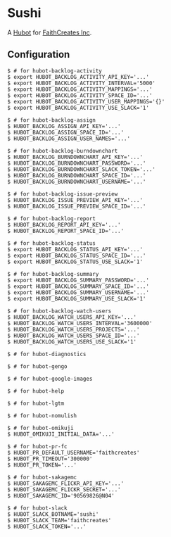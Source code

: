 # Sushi

A [Hubot][hubot] for [FaithCreates Inc][faithcreates].

## Configuration

    $ # for hubot-backlog-activity
    $ export HUBOT_BACKLOG_ACTIVITY_API_KEY='...'
    $ export HUBOT_BACKLOG_ACTIVITY_INTERVAL='5000'
    $ export HUBOT_BACKLOG_ACTIVITY_MAPPINGS='...'
    $ export HUBOT_BACKLOG_ACTIVITY_SPACE_ID='...'
    $ export HUBOT_BACKLOG_ACTIVITY_USER_MAPPINGS='{}'
    $ export HUBOT_BACKLOG_ACTIVITY_USE_SLACK='1'

    $ # for hubot-backlog-assign
    $ HUBOT_BACKLOG_ASSIGN_API_KEY='...'
    $ HUBOT_BACKLOG_ASSIGN_SPACE_ID='...'
    $ HUBOT_BACKLOG_ASSIGN_USER_NAMES='...'

    $ # for hubot-backlog-burndownchart
    $ HUBOT_BACKLOG_BURNDOWNCHART_API_KEY='...'
    $ HUBOT_BACKLOG_BURNDOWNCHART_PASSWORD='...'
    $ HUBOT_BACKLOG_BURNDOWNCHART_SLACK_TOKEN='...'
    $ HUBOT_BACKLOG_BURNDOWNCHART_SPACE_ID='...'
    $ HUBOT_BACKLOG_BURNDOWNCHART_USERNAME='...'

    $ # for hubot-backlog-issue-preview
    $ HUBOT_BACKLOG_ISSUE_PREVIEW_API_KEY='...'
    $ HUBOT_BACKLOG_ISSUE_PREVIEW_SPACE_ID='...'

    $ # for hubot-backlog-report
    $ HUBOT_BACKLOG_REPORT_API_KEY='...'
    $ HUBOT_BACKLOG_REPORT_SPACE_ID='...'

    $ # for hubot-backlog-status
    $ export HUBOT_BACKLOG_STATUS_API_KEY='...'
    $ export HUBOT_BACKLOG_STATUS_SPACE_ID='...'
    $ export HUBOT_BACKLOG_STATUS_USE_SLACK='1'

    $ # for hubot-backlog-summary
    $ export HUBOT_BACKLOG_SUMMARY_PASSWORD='...'
    $ export HUBOT_BACKLOG_SUMMARY_SPACE_ID='...'
    $ export HUBOT_BACKLOG_SUMMARY_USERNAME='...'
    $ export HUBOT_BACKLOG_SUMMARY_USE_SLACK='1'

    $ # for hubot-backlog-watch-users
    $ HUBOT_BACKLOG_WATCH_USERS_API_KEY='...'
    $ HUBOT_BACKLOG_WATCH_USERS_INTERVAL='3600000'
    $ HUBOT_BACKLOG_WATCH_USERS_PROJECTS='...'
    $ HUBOT_BACKLOG_WATCH_USERS_SPACE_ID='...'
    $ HUBOT_BACKLOG_WATCH_USERS_USE_SLACK='1'

    $ # for hubot-diagnostics

    $ # for hubot-gengo

    $ # for hubot-google-images

    $ # for hubot-help

    $ # for hubot-lgtm

    $ # for hubot-nomulish

    $ # for hubot-omikuji
    $ HUBOT_OMIKUJI_INITIAL_DATA='...'

    $ # for hubot-pr-fc
    $ HUBOT_PR_DEFAULT_USERNAME='faithcreates'
    $ HUBOT_PR_TIMEOUT='300000'
    $ HUBOT_PR_TOKEN='...'

    $ # for hubot-sakagemc
    $ HUBOT_SAKAGEMC_FLICKR_API_KEY='...'
    $ HUBOT_SAKAGEMC_FLICKR_SECRET='...'
    $ HUBOT_SAKAGEMC_ID='90569826@N04'

    $ # for hubot-slack
    $ HUBOT_SLACK_BOTNAME='sushi'
    $ HUBOT_SLACK_TEAM='faithcreates'
    $ HUBOT_SLACK_TOKEN='...'

[hubot]: https://hubot.github.com/
[faithcreates]: http://www.faithcreates.co.jp/
